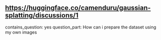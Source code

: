 ## https://huggingface.co/camenduru/gaussian-splatting/discussions/1

contains_question: yes
question_part: How can i prepare the dataset using my own images
